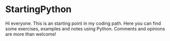 # StartingPython
Hi everyone.
This is an starting point in my coding path. 
Here you can find some exercises, examples and notes using Python.
Comments and opinions are more than welcome!
